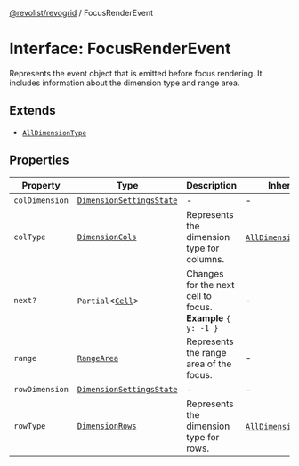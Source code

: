 [@revolist/revogrid](README.md) / FocusRenderEvent

# Interface: FocusRenderEvent

Represents the event object that is emitted before focus rendering.
It includes information about the dimension type and range area.

## Extends

- [`AllDimensionType`](Interface.AllDimensionType.md)

## Properties

| Property | Type | Description | Inherited from | Defined in |
| ------ | ------ | ------ | ------ | ------ |
| `colDimension` | [`DimensionSettingsState`](Interface.DimensionSettingsState.md) | - | - | [src/types/interfaces.ts:755](https://github.com/revolist/revogrid/blob/33fdf87718e4421a1302a23338379f45f99055c0/src/types/interfaces.ts#L755) |
| `colType` | [`DimensionCols`](TypeAlias.DimensionCols.md) | Represents the dimension type for columns. | [`AllDimensionType`](Interface.AllDimensionType.md).`colType` | [src/types/interfaces.ts:734](https://github.com/revolist/revogrid/blob/33fdf87718e4421a1302a23338379f45f99055c0/src/types/interfaces.ts#L734) |
| `next?` | `Partial`\<[`Cell`](Interface.Cell.md)\> | Changes for the next cell to focus. **Example** `{ y: -1 }` | - | [src/types/interfaces.ts:760](https://github.com/revolist/revogrid/blob/33fdf87718e4421a1302a23338379f45f99055c0/src/types/interfaces.ts#L760) |
| `range` | [`RangeArea`](TypeAlias.RangeArea.md) | Represents the range area of the focus. | - | [src/types/interfaces.ts:751](https://github.com/revolist/revogrid/blob/33fdf87718e4421a1302a23338379f45f99055c0/src/types/interfaces.ts#L751) |
| `rowDimension` | [`DimensionSettingsState`](Interface.DimensionSettingsState.md) | - | - | [src/types/interfaces.ts:753](https://github.com/revolist/revogrid/blob/33fdf87718e4421a1302a23338379f45f99055c0/src/types/interfaces.ts#L753) |
| `rowType` | [`DimensionRows`](TypeAlias.DimensionRows.md) | Represents the dimension type for rows. | [`AllDimensionType`](Interface.AllDimensionType.md).`rowType` | [src/types/interfaces.ts:729](https://github.com/revolist/revogrid/blob/33fdf87718e4421a1302a23338379f45f99055c0/src/types/interfaces.ts#L729) |
